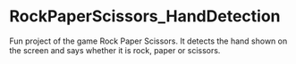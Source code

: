 # RockPaperScissors_HandDetection
Fun project of the game Rock Paper Scissors. It detects the hand shown on the screen and says whether it is rock, paper or scissors.
